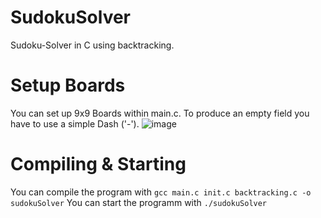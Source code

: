 # SudokuSolver
Sudoku-Solver in C using backtracking.

# Setup Boards
You can set up 9x9 Boards within main.c. To produce an empty field you have to use a simple Dash ('-').
![image](https://github.com/MaksGadz/SudokuSolver/assets/92602083/ff4a3081-de51-4b02-ad89-c9d20d1b2c44)

# Compiling & Starting
You can compile the program with
`gcc main.c init.c backtracking.c -o sudokuSolver`
You can start the programm with
`./sudokuSolver`
